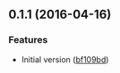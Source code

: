 <a name="0.1.1"></a>
## 0.1.1 (2016-04-16)


### Features

* Initial version ([bf109bd](https://github.com/knisterpeter/queue-ts/commit/bf109bd))



